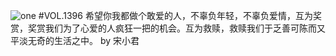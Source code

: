 ![one](http://image.wufazhuce.com/FiTUg3zQmzifOOFaZ4WjM640HUbp)
#VOL.1396
希望你我都做个敢爱的人，不辜负年轻，不辜负爱情，互为奖赏，奖赏我们为了心爱的人疯狂一把的机会。互为救赎，救赎我们于乏善可陈而又平淡无奇的生活之中。 by 宋小君
